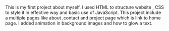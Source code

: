 This is my first project about myself. I used HTML to structure website , CSS to style it in effective way and basic use of JavaScript. This project include a multiple pages like about ,contact and project page which is link to home page. I added animation in background images and how to glow a text.
